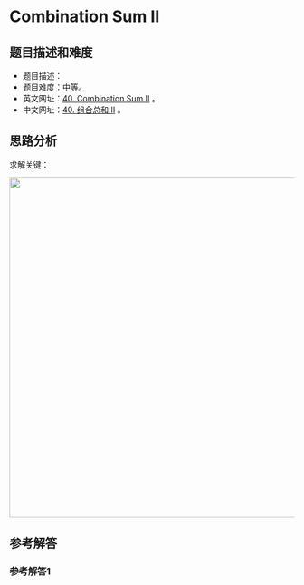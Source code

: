 # Combination Sum II

## 题目描述和难度
+ 题目描述：
+ 题目难度：中等。
+ 英文网址：[40. Combination Sum II](https://leetcode.com/problems/combination-sum-ii/description/)  。
+ 中文网址：[40. 组合总和 II](https://leetcode-cn.com/problems/combination-sum-ii/description/)  。
## 思路分析
求解关键：

<img src="https://liweiwei1419.github.io/images/leetcode-solution/" width="600">

## 参考解答
### 参考解答1

```java

```